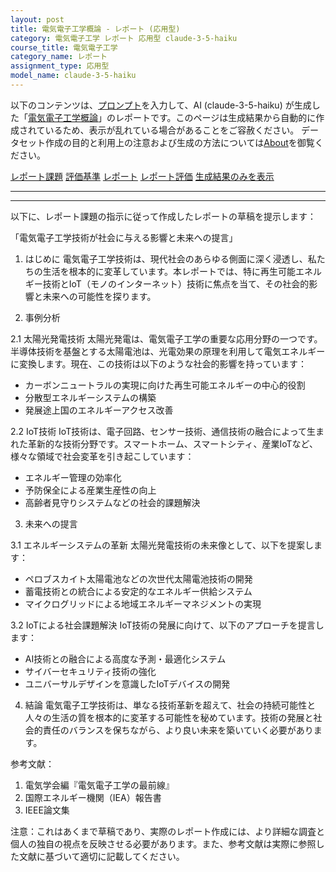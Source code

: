 ```yaml
---
layout: post
title: 電気電子工学概論 - レポート (応用型)
category: 電気電子工学 レポート 応用型 claude-3-5-haiku
course_title: 電気電子工学
category_name: レポート
assignment_type: 応用型
model_name: claude-3-5-haiku
---
```


以下のコンテンツは、[プロンプト](https://github.com/takedatoshiyuki/synthetic_assignments/tree/main/generated/電気電子工学/claude-3-5-haiku/prompt_レポート-応用型.md)を入力して、AI (claude-3-5-haiku) が生成した「[電気電子工学概論](/contents/電気電子工学/)」のレポートです。このページは生成結果から自動的に作成されているため、表示が乱れている場合があることをご容赦ください。
データセット作成の目的と利用上の注意および生成の方法については[About](/About)を御覧ください。

[レポート課題](../レポート課題-応用型)
[評価基準](../評価基準-応用型)
[レポート](../レポート-応用型)
[レポート評価](../レポート評価-応用型)
[生成結果のみを表示](https://github.com/takedatoshiyuki/synthetic_assignments/tree/main/generated/電気電子工学/claude-3-5-haiku/レポート-応用型.md)
  

***
***
  
以下に、レポート課題の指示に従って作成したレポートの草稿を提示します：

「電気電子工学技術が社会に与える影響と未来への提言」

1. はじめに
電気電子工学技術は、現代社会のあらゆる側面に深く浸透し、私たちの生活を根本的に変革しています。本レポートでは、特に再生可能エネルギー技術とIoT（モノのインターネット）技術に焦点を当て、その社会的影響と未来への可能性を探ります。

2. 事例分析

2.1 太陽光発電技術
太陽光発電は、電気電子工学の重要な応用分野の一つです。半導体技術を基盤とする太陽電池は、光電効果の原理を利用して電気エネルギーに変換します。現在、この技術は以下のような社会的影響を持っています：

- カーボンニュートラルの実現に向けた再生可能エネルギーの中心的役割
- 分散型エネルギーシステムの構築
- 発展途上国のエネルギーアクセス改善

2.2 IoT技術
IoT技術は、電子回路、センサー技術、通信技術の融合によって生まれた革新的な技術分野です。スマートホーム、スマートシティ、産業IoTなど、様々な領域で社会変革を引き起こしています：

- エネルギー管理の効率化
- 予防保全による産業生産性の向上
- 高齢者見守りシステムなどの社会的課題解決

3. 未来への提言

3.1 エネルギーシステムの革新
太陽光発電技術の未来像として、以下を提案します：
- ペロブスカイト太陽電池などの次世代太陽電池技術の開発
- 蓄電技術との統合による安定的なエネルギー供給システム
- マイクログリッドによる地域エネルギーマネジメントの実現

3.2 IoTによる社会課題解決
IoT技術の発展に向けて、以下のアプローチを提言します：
- AI技術との融合による高度な予測・最適化システム
- サイバーセキュリティ技術の強化
- ユニバーサルデザインを意識したIoTデバイスの開発

4. 結論
電気電子工学技術は、単なる技術革新を超えて、社会の持続可能性と人々の生活の質を根本的に変革する可能性を秘めています。技術の発展と社会的責任のバランスを保ちながら、より良い未来を築いていく必要があります。

参考文献：
1. 電気学会編『電気電子工学の最前線』
2. 国際エネルギー機関（IEA）報告書
3. IEEE論文集

注意：これはあくまで草稿であり、実際のレポート作成には、より詳細な調査と個人の独自の視点を反映させる必要があります。また、参考文献は実際に参照した文献に基づいて適切に記載してください。
